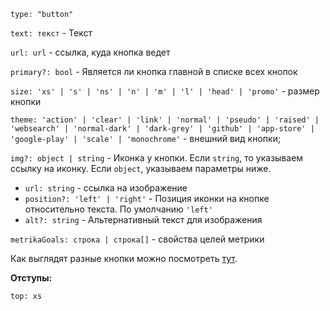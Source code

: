 `type: "button"`

`text: текст` - Текст

`url: url` - ссылка, куда кнопка ведет

`primary?: bool` - Является ли кнопка главной в списке всех кнопок

`size: 'xs' | 's' | 'ns' | 'n' | 'm' | 'l' | 'head' | 'promo'` - размер кнопки

`theme: 'action' | 'clear' | 'link' | 'normal' | 'pseudo' | 'raised' | 'websearch' | 'normal-dark' | 'dark-grey' | 'github' | 'app-store' | 'google-play' | 'scale' | 'monochrome'` - внешний вид кнопки;

`img?: object | string` - Иконка у кнопки. Если `string`, то указываем ссылку на иконку. Если `object`, указываем параметры ниже.

- `url: string` - ссылка на изображение
- `position?: 'left' | 'right'` - Позиция иконки на кнопке относительно текста. По умолчанию `'left'`
- `alt?: string` - Aльтернативный текст для изображения

`metrikaGoals: строка | строка[]` - свойства целей метрики

Как выглядят разные кнопки можно посмотреть [тут](https://cloud-guide.yandex-team.ru/?path=/story/lego--button).

**Отступы:**

`top: xs`
